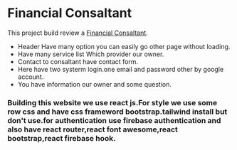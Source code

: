 # Financial Consaltant

This project build review a [Financial Consaltant](https://fascinating-semifreddo-cac866.netlify.app/).

* Header Have many option you can easily go other page without loading.
* Have many service list Which provider our owner.
* Contact to consaltant have contact form.
* Here have two systerm login.one email and password other by google account.
* You have information our owner and some question.

### Building this website we use react js.For style we use some row css and have css frameword bootstrap.tailwind install but don't use.for authentication use firebase authentication and also have react router,react font awesome,react bootstrap,react firebase hook.
